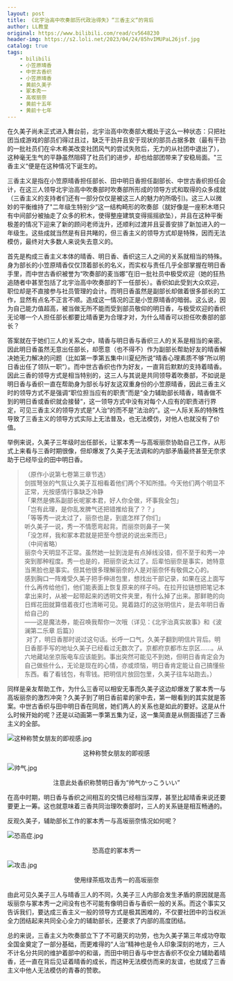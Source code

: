 ```yaml
---
layout: post
title: 《北宇治高中吹奏部历代政治得失》“三香主义“的背后
author: LL教皇
original: https://www.bilibili.com/read/cv5648230
header-img: https://s2.loli.net/2023/04/24/85hvIMUPaL26jsf.jpg
catalog: true
tags:
    - bilibili
    - 小笠原晴香
    - 中世古香织
    - 小笠原晴香
    - 黄前久美子
    - 冢本秀一
    - 高坂丽奈
    - 黄前十五年
    - 黄前十七年
---
```


在久美子尚未正式进入舞台前，北宇治高中吹奏部大概处于这么一种状态：只把社团当成游戏的部员们得过且过，缺乏干劲并且安于现状的部员占据多数（最有干劲的一批社员们在伞木希美改变社团风气的尝试失败后，无力的从社团中退出了），这种毫无生气的平静虽然阻碍了社员们的进步，却也给部团带来了安稳局面。"三香主义“便是在这种情况下诞生的。

三香主义是指在小笠原晴香担任部长、田中明日香担任副部长、中世古香织担任会计，在这三人领导北宇治高中吹奏部时吹奏部所形成的领导方式和取得的众多成就（三香主义的支持者们还有一部分仅仅是被这三人的魅力的所吸引)。这三人以微妙的平衡维持了"二年级生特别少“这一结构畸形的吹奏部（就好像是一座积木塔只有中间部分被抽走了众多的积木，使得整座建筑变得摇摇欲坠），并且在这种平衡极差的情况下迎来了新的顾问老师泷升，还顺利过渡并且妥善安排了新加进入的一年级生。这些成就当然是有目共睹的，但三香主义的领导方式却是特殊，因而无法模仿，最终对大多数人来说失去意义的。

首先是构成三香主义本体的晴香、明日香、香织这三人之间的关系就相当的特殊。身为部长的小笠原晴香仅仅顶着部长的名义，而实权与责任几乎全部掌握在明日香手里，而中世古香织被誉为“吹奏部的麦当娜”在旧一批社员中极受欢迎（她的狂热追随者中甚至包括了北宇治高中吹奏部的下一任部长）。香织如此受到大众欢迎，职位却是不直接参与社员管理的会计。而明日香虽然是副部长却做着很多部长的工作，显然有点名不正言不顺。造成这一情况的正是小笠原晴香的暗弱。这么说，因为自己能力值超高，被当做无所不能而受到部员敬仰的明日香，与极受欢迎的香织无论哪一个人担任部长都要比晴香更为合理才对，为什么晴香可以担任吹奏部的部长？

答案就在于她们三人的关系之中，晴香与明日香与香织三人的关系是相当的亲密。因此明日香虽然无意出任部长，却愿意（也不得不）作为副部长帮助好友的晴香解决她无力解决的问题（比如第一季第五集中川夏纪所说“晴香心理素质不够”所以明日香出任了领队一职“）。而中世古香织也作为好友，一直背后默默的支持着晴香。因此三香的领导方式是相当特别的，这三人与其说是共同领导着吹奏部，不如说是明日香与香织一直在帮助身为部长与好友这双重身份的小笠原晴香，因此三香主义时的领导方式不是强调“职位担当应有的职责”而是“全力辅助部长晴香，晴香做不到的明日香或香织就会接替“，这一领导方式中没有对每个人应有的职责进行界定，可见三香主义的领导方式是”人治“的而不是”法治的“。这一人际关系的特殊性导致了三香主义的领导方式实际上无法普及，也无法模仿，对他人也就没有了价值。

举例来说，久美子三年级时出任部长，让冢本秀一与高坂丽奈协助自己工作，从形式上来看与三香时期很像，但却爆发了久美子无法调和的内部矛盾最终甚至无奈求助于已经毕业的田中明日香。

> （原作小说第七卷第三章节选）  
> 剑拔弩张的气氛让久美子互相看着他们两个不知所措。今天他们两个明显不正常，光按感情行事缺乏冷静  
>「果然是佛系副部长呢冢本君，好人你全做，坏事我全包」  
>「岂有此理，是你乱发脾气还把错推给我了？？」  
>「等等秀一说太过了，丽奈也是，到底怎样了你们」  
> 听久美子一说，秀一不情愿弯起背。而丽奈则鼻子一笑  
>「没怎样，我和冢本君就是把至今想说的说出来而已」    
> （中间省略）  
> 丽奈今天明显不正常。虽然她一扯到泷是有点掉线没错，但不至于和秀一冲突到那种程度。秀一也是的，把丽奈说太过了。后辈怕丽奈是事实，她特意当黑脸也是事实。但其他很多理解丽奈的人是对丽奈怀有敬佩之心的。  
> 感到胸口一阵难受久美子把手伸进包里，想找出干部记录，如果在这上面写什么再传给他们，他们能表面上恢复原来的样子吗。在拉开拉链想把笔记本拿出来时，从被一起带起来的透明文件夹里，有什么掉了出来。那鲜艳的向日辉花田就算借着夜灯也清晰可见。晃着路灯的这张明信片，是去年明日香给自己的  
> ——这是魔法券，能召唤我帮你一次哦（详见：《北宇治真实故事》和《波澜第二乐章 后篇》）  
> 对了，明日香那时说过这句话。长呼一口气，久美子翻到明信片背后。明日香那手写的地址久美子已经看过无数次了。京都府京都市左京区……。从六地藏站坐京阪电车应该能到。事出突然可能见不到她，但明日香肯定会为自己做些什么，无论是现在的心情，亦或烦恼，明日香肯定能让自己搞懂些东西。看了看钱包，有零钱。把明信片放回包里，久美子往车站跑去。）

同样是亲友帮助工作，为什么三香可以相安无事而久美子这边却爆发了冢本秀一与高坂丽奈的激烈冲突？久美子到了明日香前辈的家中去，第一眼看到的其实就是答案。中世古香织与田中明日香在同居，她们两人的关系也是如此的要好。这是从什么时候开始的呢？还是以动画第一季第五集为证，这一集简直是从侧面描述了三香主义的全部。

![这种称赞女朋友的即视感.jpg](https://s2.loli.net/2023/04/24/UpRizqXjweFb54B.jpg)
<div style="text-align:center">
    <span>这种称赞女朋友的即视感</span>
</div>

![帅气.jpg](https://s2.loli.net/2023/04/24/QgY3ps2Gla7jhMb.jpg)
<div style="text-align:center">
    <span>注意此处香织称赞明日香为“帅气かっこういい”</span>
</div>

在高中时期，明日香与香织之间相互的交情已经相当深厚，甚至比起晴香来说还要要更上一筹。这也就意味着三香共同治理吹奏部时，三人的关系链是相互畅通的。

反观久美子，辅助部长工作的冢本秀一与高坂丽奈情况如何呢？

![恐高症.jpg](https://s2.loli.net/2023/04/24/7QthdjGBVIm8eH1.jpg)
<div style="text-align:center">
    <span>恐高症的冢本秀一</span>
</div>

![攻击.jpg](https://s2.loli.net/2023/04/24/WqicSjnEOBZN5kw.jpg)
<div style="text-align:center">
    <span>使用绿茶瓶攻击秀一的高坂丽奈</span>
</div>

由此可见久美子三人与晴香三人的不同，久美子三人内部会发生矛盾的原因就是高坂丽奈与冢本秀一之间没有也不可能有像明日香与香织一般的关系。而这个事实又告诉我们，要达成三香主义一般的领导方式是极其困难的，不仅要社团中的当权派全力团结起来共同全心全力的辅助部长，还要求了内部的高度团结。

总的来说，三香主义为吹奏部立下了不可磨灭的功劳，也为久美子第三年成功夺取全国金奠定了一部分基础，而更难得的“人治”精神也是令人印象深刻的地方，三人不计名分共同的维护着部中的和谐，而田中明日香与中世古香织不仅全力辅助着晴香，还一直在背后见证着晴香的成长，而这种无法模仿而来的友谊，也就成了三香主义中他人无法模仿的青春的赞歌。
